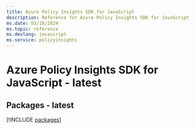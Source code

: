 ```yaml
---
title: Azure Policy Insights SDK for JavaScript
description: Reference for Azure Policy Insights SDK for JavaScript
ms.date: 03/18/2024
ms.topic: reference
ms.devlang: javascript
ms.service: policyinsights
---
```

# Azure Policy Insights SDK for JavaScript - latest
## Packages - latest
[!INCLUDE [packages](policy-insights-index.md)]